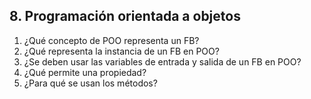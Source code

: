 

## 8. Programación orientada a objetos ##
1. ¿Qué concepto de POO representa un FB?
2. ¿Qué representa la instancia de un FB en POO?
3. ¿Se deben usar las variables de entrada y salida de un FB en POO?
4. ¿Qué permite una propiedad?
5. ¿Para qué se usan los métodos?